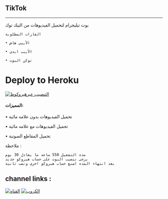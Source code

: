 ## TikTok
---

بوت تيليجرام لتحميل الفيديوهات من التيك توك

```
الفارات المطلوبة 

• الأيبي هاش

• الأيبب ايدي

• توكن البوت
```
# Deploy to Heroku
[![التنصيب عبرهيروكوط](https://www.herokucdn.com/deploy/button.svg)](https://heroku.com/deploy?template=https://github.com/Z1BoT/TikTok)

#### المميزات:

• تحميل الفيديوهات بدون علامه مائية

• تحميل الفيديوهات مع علامه مائية

• تحميل المقاطع الصوتية


ملاحظة :

```
مده التفعيل 550 ساعه ما يعادل 30 يوم
يرجى تنصيب البوت على حساب هيروكو جديد
بعد انتهاء المده اصنع حساب هيروكو اخرى ونصب ثانية 
```

## channel links :

[![القناه](https://img.shields.io/badge/TG-Channel-30302f?style=flat&logo=telegram)](https://t.me/TE_NetFlix)
[![الكروب](https://img.shields.io/badge/TG-Group-30302f?style=flat&logo=telegram)](https://t.me/us7a5)
